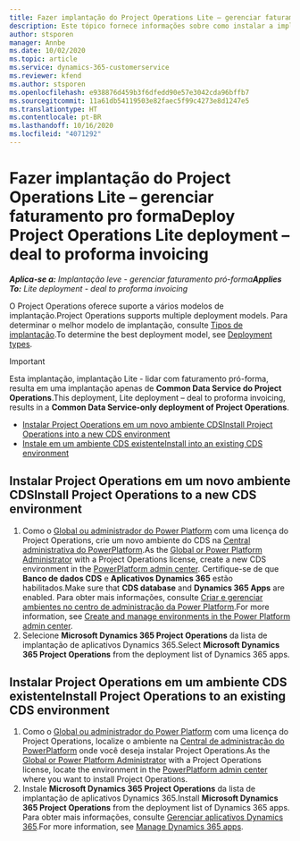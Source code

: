 ```yaml
---
title: Fazer implantação do Project Operations Lite – gerenciar faturamento pro forma
description: Este tópico fornece informações sobre como instalar a implantação simplificada do Project Operations - transação para faturamento pró-forma.
author: stsporen
manager: Annbe
ms.date: 10/02/2020
ms.topic: article
ms.service: dynamics-365-customerservice
ms.reviewer: kfend
ms.author: stsporen
ms.openlocfilehash: e938876d459b3f6dfedd90e57e3042cda96bffb7
ms.sourcegitcommit: 11a61db54119503e82faec5f99c4273e8d1247e5
ms.translationtype: HT
ms.contentlocale: pt-BR
ms.lasthandoff: 10/16/2020
ms.locfileid: "4071292"
---
```

# <a name="deploy-project-operations-lite-deployment--deal-to-proforma-invoicing"></a><span data-ttu-id="72019-103">Fazer implantação do Project Operations Lite – gerenciar faturamento pro forma</span><span class="sxs-lookup"><span data-stu-id="72019-103">Deploy Project Operations Lite deployment – deal to proforma invoicing</span></span>

<span data-ttu-id="72019-104">_**Aplica-se a:** Implantação leve - gerenciar faturamento pró-forma_</span><span class="sxs-lookup"><span data-stu-id="72019-104">_**Applies To:** Lite deployment - deal to proforma invoicing_</span></span>

<span data-ttu-id="72019-105">O Project Operations oferece suporte a vários modelos de implantação.</span><span class="sxs-lookup"><span data-stu-id="72019-105">Project Operations supports multiple deployment models.</span></span> <span data-ttu-id="72019-106">Para determinar o melhor modelo de implantação, consulte [Tipos de implantação](determine-deployment-type.md).</span><span class="sxs-lookup"><span data-stu-id="72019-106">To determine the best deployment model, see [Deployment types](determine-deployment-type.md).</span></span>


> [!IMPORTANT]
> <span data-ttu-id="72019-107">Esta implantação, implantação Lite - lidar com faturamento pró-forma, resulta em uma implantação apenas de **Common Data Service do Project Operations**.</span><span class="sxs-lookup"><span data-stu-id="72019-107">This deployment, Lite deployment – deal to proforma invoicing, results in a **Common Data Service-only deployment of Project Operations**.</span></span>

- [<span data-ttu-id="72019-108">Instalar Project Operations em um novo ambiente CDS</span><span class="sxs-lookup"><span data-stu-id="72019-108">Install Project Operations into a new CDS environment</span></span>](#new)
- [<span data-ttu-id="72019-109">Instale em um ambiente CDS existente</span><span class="sxs-lookup"><span data-stu-id="72019-109">Install into an existing CDS environment</span></span>](#existing)



## <a name="install-project-operations-to-a-new-cds-environment"></a><a name="new"></a><span data-ttu-id="72019-110">Instalar Project Operations em um novo ambiente CDS</span><span class="sxs-lookup"><span data-stu-id="72019-110">Install Project Operations to a new CDS environment</span></span>

1. <span data-ttu-id="72019-111">Como o [Global ou administrador do Power Platform](https://docs.microsoft.com/power-platform/admin/global-service-administrators-can-administer-without-license) com uma licença do Project Operations, crie um novo ambiente do CDS na [Central administrativa do PowerPlatform](https://admin.powerplatform.com).</span><span class="sxs-lookup"><span data-stu-id="72019-111">As the [Global or Power Platform Administrator](https://docs.microsoft.com/power-platform/admin/global-service-administrators-can-administer-without-license) with a Project Operations license, create a new CDS environment in the [PowerPlatform admin center](https://admin.powerplatform.com).</span></span> <span data-ttu-id="72019-112">Certifique-se de que **Banco de dados CDS** e **Aplicativos Dynamics 365** estão habilitados.</span><span class="sxs-lookup"><span data-stu-id="72019-112">Make sure that **CDS database** and **Dynamics 365 Apps** are enabled.</span></span> <span data-ttu-id="72019-113">Para obter mais informações, consulte [Criar e gerenciar ambientes no centro de administração da Power Platform](https://docs.microsoft.com/power-platform/admin/create-environment#create-an-environment-in-the-power-platform-admin-center).</span><span class="sxs-lookup"><span data-stu-id="72019-113">For more information, see [Create and manage environments in the Power Platform admin center](https://docs.microsoft.com/power-platform/admin/create-environment#create-an-environment-in-the-power-platform-admin-center).</span></span>
2. <span data-ttu-id="72019-114">Selecione **Microsoft Dynamics 365 Project Operations** da lista de implantação de aplicativos Dynamics 365.</span><span class="sxs-lookup"><span data-stu-id="72019-114">Select **Microsoft Dynamics 365 Project Operations** from the deployment list of Dynamics 365 apps.</span></span>


## <a name="install-project-operations-to-an-existing-cds-environment"></a><a name="existing"></a><span data-ttu-id="72019-115">Instalar Project Operations em um ambiente CDS existente</span><span class="sxs-lookup"><span data-stu-id="72019-115">Install Project Operations to an existing CDS environment</span></span>

1. <span data-ttu-id="72019-116">Como o [Global ou administrador do Power Platform](https://docs.microsoft.com/power-platform/admin/global-service-administrators-can-administer-without-license) com uma licença do Project Operations, localize o ambiente na [Central de administração do PowerPlatform](https://admin.powerplatform.com) onde você deseja instalar Project Operations.</span><span class="sxs-lookup"><span data-stu-id="72019-116">As the [Global or Power Platform Administrator](https://docs.microsoft.com/power-platform/admin/global-service-administrators-can-administer-without-license) with a Project Operations license, locate the environment in the [PowerPlatform admin center](https://admin.powerplatform.com) where you want to install Project Operations.</span></span>
2. <span data-ttu-id="72019-117">Instale **Microsoft Dynamics 365 Project Operations** da lista de implantação de aplicativos Dynamics 365.</span><span class="sxs-lookup"><span data-stu-id="72019-117">Install **Microsoft Dynamics 365 Project Operations** from the deployment list of Dynamics 365 apps.</span></span> <span data-ttu-id="72019-118">Para obter mais informações, consulte [Gerenciar aplicativos Dynamics 365](https://docs.microsoft.com/power-platform/admin/manage-apps).</span><span class="sxs-lookup"><span data-stu-id="72019-118">For more information, see [Manage Dynamics 365 apps](https://docs.microsoft.com/power-platform/admin/manage-apps).</span></span>


